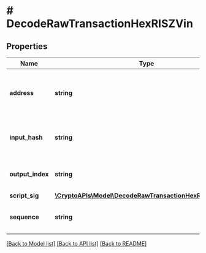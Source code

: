 # # DecodeRawTransactionHexRISZVin

## Properties

Name | Type | Description | Notes
------------ | ------------- | ------------- | -------------
**address** | **string** | Represents the addresses which send/receive the amount. | [optional]
**input_hash** | **string** | Represents the transaction inputs&#39; indentifier. | [optional]
**output_index** | **string** | Defines the output index of a transaction. | [optional]
**script_sig** | [**\CryptoAPIs\Model\DecodeRawTransactionHexRISZScriptSig**](DecodeRawTransactionHexRISZScriptSig.md) |  |
**sequence** | **string** | Represents the script sequence number. | [optional]

[[Back to Model list]](../../README.md#models) [[Back to API list]](../../README.md#endpoints) [[Back to README]](../../README.md)
